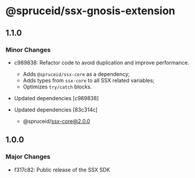 # @spruceid/ssx-gnosis-extension

## 1.1.0

### Minor Changes

- c989838: Refactor code to avoid duplication and improve performance.
  - Adds `@spruceid/ssx-core` as a dependency;
  - Adds types from `ssx-core` to all SSX related variables;
  - Optimizes `try/catch` blocks.

- Updated dependencies [c989838]
- Updated dependencies [83c314c]
  - @spruceid/ssx-core@2.0.0

## 1.0.0

### Major Changes

- f317c82: Public release of the SSX SDK
